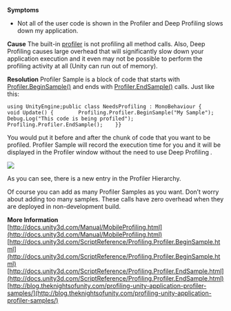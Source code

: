 **Symptoms**

- Not all of the user code is shown in the Profiler and Deep Profiling slows down my application.

**Cause** 
The built-in [profiler](http://docs.unity3d.com/Manual/Profiler.html) is not profiling all method calls. Also, Deep Profiling causes large overhead that will significantly slow down your application execution and it even may not be possible to perform the profiling activity at all (Unity can run out of memory).  

**Resolution** 
Profiler Sample is a block of code that starts with [Profiler.BeginSample()](https://docs.unity3d.com/ScriptReference/Profiling.Profiler.BeginSample.html) and ends with [Profiler.EndSample()](https://docs.unity3d.com/ScriptReference/Profiling.Profiler.EndSample.html) calls. Just like this:
```
using UnityEngine;public class NeedsProfiling : MonoBehaviour {    void Update() {        Profiling.Profiler.BeginSample("My Sample");        Debug.Log("This code is being profiled");        Profiling.Profiler.EndSample();    }}
```


You would put it before and after the chunk of code that you want to be profiled. Profiler Sample will record the execution time for you and it will be displayed in the Profiler window without the need to use Deep Profiling *.*



![](/hc/en-us/article_attachments/203701646/profiler.png)



As you can see, there is a new entry in the Profiler Hierarchy.



Of course you can add as many Profiler Samples as you want. Don’t worry about adding too many samples. These calls have zero overhead when they are deployed in non-development build.

**More Information**  
[http://docs.unity3d.com/Manual/MobileProfiling.html](http://docs.unity3d.com/Manual/MobileProfiling.html)
[http://docs.unity3d.com/ScriptReference/Profiling.Profiler.BeginSample.html](http://docs.unity3d.com/ScriptReference/Profiling.Profiler.BeginSample.html)
[http://docs.unity3d.com/ScriptReference/Profiling.Profiler.EndSample.html](http://docs.unity3d.com/ScriptReference/Profiling.Profiler.EndSample.html)
[http://blog.theknightsofunity.com/profiling-unity-application-profiler-samples/](http://blog.theknightsofunity.com/profiling-unity-application-profiler-samples/)
